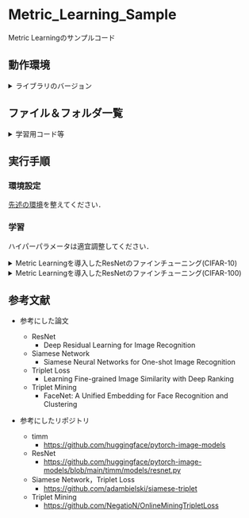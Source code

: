 # Metric_Learning_Sample
Metric Learningのサンプルコード

## 動作環境
<details>
<summary>ライブラリのバージョン</summary>
 
* cuda 12.1
* python 3.6.9
* torch 1.8.1+cu111
* torchaudio  0.8.1
* torchinfo 1.5.4
* torchmetrics  0.8.2
* torchsummary  1.5.1
* torchvision 0.9.1+cu111
* timm  0.5.4
* tlt  0.1.0
* numpy  1.19.5
* Pillow  8.4.0
* scikit-image  0.17.2
* scikit-learn  0.24.2
* tqdm  4.64.0
* opencv-python  4.5.1.48
* opencv-python-headless  4.6.0.66
* scipy  1.5.4
* matplotlib  3.3.4
* mmcv  1.7.1
</details>

## ファイル＆フォルダ一覧

<details>
<summary>学習用コード等</summary>
 
|ファイル名|説明|
|----|----|
|metric_train.py|Metric Learningを導入したResNetを学習するコード．|
|trainer.py|学習ループのコード．|
|metric_loss.py|Metric Learningの損失のコード．|
<!-- |make_graph.py|学習曲線を可視化するコード．| -->
</details>

## 実行手順

### 環境設定

[先述の環境](https://github.com/SyunkiTakase/Metric_Learning_Sample?tab=readme-ov-file#%E5%8B%95%E4%BD%9C%E7%92%B0%E5%A2%83)を整えてください．

### 学習
ハイパーパラメータは適宜調整してください．

<details>
<summary>Metric Learningを導入したResNetのファインチューニング(CIFAR-10)</summary>

Siamese Networkの学習 
```
python3 metric_train.py --epoch 10 --batch_size 128 --amp --dataset cifar10 --method contrastive
```
Triplet Lossの学習
```
python3 metric_train.py --epoch 10 --batch_size 128 --amp --dataset cifar10 --method triplet
```
Triplet Mining(Batch Hard Strategy)の学習
```
python3 metric_train.py --epoch 10 --batch_size 128 --amp --dataset cifar10 --method triplet --hard_triplets
```
</details>

<details>
<summary>Metric Learningを導入したResNetのファインチューニング(CIFAR-100)</summary>

Siamese Networkの学習 
```
python3 metric_train.py --epoch 10 --batch_size 128 --amp --dataset cifar100 --method contrastive
```
Triplet Lossの学習
```
python3 metric_train.py --epoch 10 --batch_size 128 --amp --dataset cifar100 --method triplet
```
Triplet Mining(Batch Hard Strategy)の学習
```
python3 metric_train.py --epoch 10 --batch_size 128 --amp --dataset cifar100 --method triplet --hard_triplets
```
</details>

## 参考文献
* 参考にした論文
  * ResNet
    * Deep Residual Learning for Image Recognition
  * Siamese Network
    * Siamese Neural Networks for One-shot Image Recognition
  * Triplet Loss
    * Learning Fine-grained Image Similarity with Deep Ranking
  * Triplet Mining
    * FaceNet: A Unified Embedding for Face Recognition and Clustering

* 参考にしたリポジトリ 
  * timm
    * https://github.com/huggingface/pytorch-image-models
  * ResNet
    * https://github.com/huggingface/pytorch-image-models/blob/main/timm/models/resnet.py
  * Siamese Network，Triplet Loss
    * https://github.com/adambielski/siamese-triplet
  * Triplet Mining
    * https://github.com/NegatioN/OnlineMiningTripletLoss
